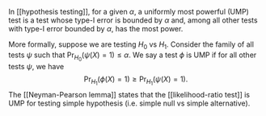 In [[hypothesis testing]], for a given $\alpha$, a uniformly most powerful (UMP) test is a test whose type-I error is bounded by $\alpha$ and, among all other tests with type-I error bounded by $\alpha$, has the most power. 

More formally, suppose we are testing $H_0$ vs $H_1$. Consider the family of all tests $\psi$ such that $\Pr_{H_0}(\psi(X) = 1)\leq \alpha$. We say a test $\phi$ is UMP if for all other tests $\psi$, we have 
$$\Pr_{H_1} (\phi(X) = 1) \geq \Pr_{H_1}(\psi(X)=1).$$
The [[Neyman-Pearson lemma]] states that the [[likelihood-ratio test]] is UMP for testing simple hypothesis (i.e. simple null vs simple alternative). 